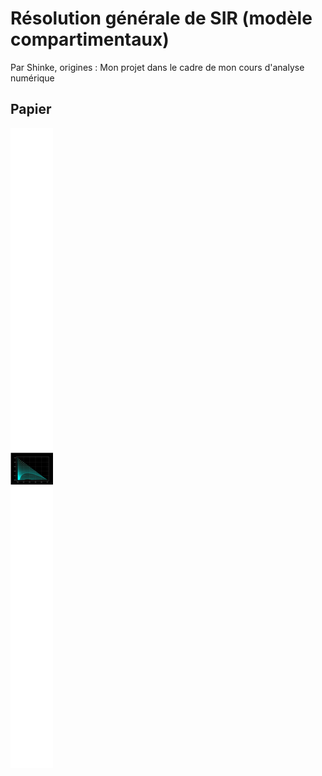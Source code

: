 # Résolution générale de SIR (modèle compartimentaux)
Par Shinke, origines : Mon projet dans le cadre de mon cours d'analyse numérique
## Papier
![](https://github.com/Clevyyy/Science-Etonnante-Community-Programs/blob/5c82377ba9f46e1045b50c87c956341f28459090/Math%C3%A9matiques/SIR%20(mod%C3%A8le%20compartimentaux)/png_shinke_SIR.png)
